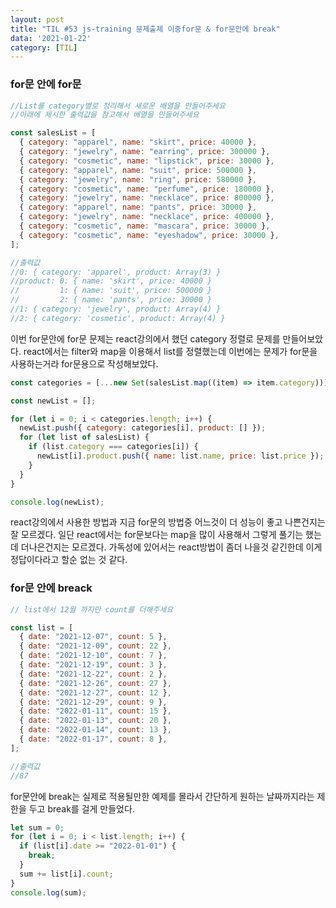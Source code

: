 ```yaml
---
layout: post
title: "TIL #53 js-training 문제출제 이중for문 & for문안에 break"
data: '2021-01-22'
category: [TIL]
---
```


### for문 안에 for문

```js
//List를 category별로 정리해서 새로운 배열을 만들어주세요
//아래에 제시한 출력값을 참고해서 배열을 만들어주세요

const salesList = [
  { category: "apparel", name: "skirt", price: 40000 },
  { category: "jewelry", name: "earring", price: 300000 },
  { category: "cosmetic", name: "lipstick", price: 30000 },
  { category: "apparel", name: "suit", price: 500000 },
  { category: "jewelry", name: "ring", price: 580000 },
  { category: "cosmetic", name: "perfume", price: 180000 },
  { category: "jewelry", name: "necklace", price: 800000 },
  { category: "apparel", name: "pants", price: 30000 },
  { category: "jewelry", name: "necklace", price: 400000 },
  { category: "cosmetic", name: "mascara", price: 30000 },
  { category: "cosmetic", name: "eyeshadow", price: 30000 },
];

//출력값
//0: { category: 'apparel', product: Array(3) }
//product: 0: { name: 'skirt', price: 40000 }
//         1: { name: 'suit', price: 500000 }
//         2: { name: 'pants', price: 30000 }
//1: { category: 'jewelry', product: Array(4) }
//2: { category: 'cosmetic', product: Array(4) }
```

이번 for문안에 for문 문제는 react강의에서 했던 category 정렬로 문제를 만들어보았다. react에서는 filter와 map을 이용해서 list를 정렬했는데 이번에는 문제가 for문을 사용하는거라 for문용으로 작성해보았다.

```js
const categories = [...new Set(salesList.map((item) => item.category))];

const newList = [];

for (let i = 0; i < categories.length; i++) {
  newList.push({ category: categories[i], product: [] });
  for (let list of salesList) {
    if (list.category === categories[i]) {
      newList[i].product.push({ name: list.name, price: list.price });
    }
  }
}

console.log(newList);
```

react강의에서 사용한 방법과 지금 for문의 방법중 어느것이 더 성능이 좋고 나쁜건지는 잘 모르겠다. 일단 react에서는 for문보다는 map을 많이 사용해서 그렇게 풀기는 했는데 더나은건지는 모르겠다. 가독성에 있어서는 react방법이 좀더 나을것 같긴한데 이게 정답이다라고 할순 없는 것 같다.

### for문 안에 breack

```js
// list에서 12월 까지만 count를 더해주세요

const list = [
  { date: "2021-12-07", count: 5 },
  { date: "2021-12-09", count: 22 },
  { date: "2021-12-10", count: 7 },
  { date: "2021-12-19", count: 3 },
  { date: "2021-12-22", count: 2 },
  { date: "2021-12-26", count: 27 },
  { date: "2021-12-27", count: 12 },
  { date: "2021-12-29", count: 9 },
  { date: "2022-01-11", count: 15 },
  { date: "2022-01-13", count: 20 },
  { date: "2022-01-14", count: 13 },
  { date: "2022-01-17", count: 8 },
];

//출력값
//87
```

for문안에 break는 실제로 적용될만한 예제를 몰라서 간단하게 원하는 날짜까지라는 제한을 두고 break를 걸게 만들었다.

```js
let sum = 0;
for (let i = 0; i < list.length; i++) {
  if (list[i].date >= "2022-01-01") {
    break;
  }
  sum += list[i].count;
}
console.log(sum);
```